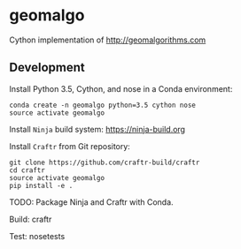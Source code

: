 # geomalgo

Cython implementation of http://geomalgorithms.com

## Development

Install Python 3.5, Cython, and nose in a Conda environment: 

    conda create -n geomalgo python=3.5 cython nose
    source activate geomalgo

Install `Ninja` build system: https://ninja-build.org

Install `Craftr` from Git repository:

    git clone https://github.com/craftr-build/craftr
    cd craftr
    source activate geomalgo
    pip install -e .

TODO: Package Ninja and Craftr with Conda.

Build:
    craftr

Test:
    nosetests

